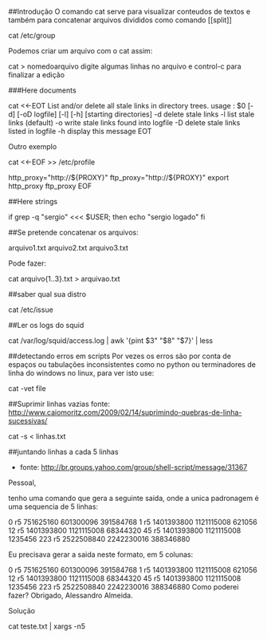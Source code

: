 ##Introdução
O comando cat serve para visualizar conteudos de textos e também para
concatenar arquivos divididos como comando [[split]]

  cat /etc/group


Podemos criar um arquivo com o cat assim:

  cat > nomedoarquivo
  digite algumas
  linhas no arquivo e control-c
  para finalizar a edição

###Here documents

cat <<-EOT
  List and/or delete all stale links in directory trees.
  usage : $0 [-d] [-oD logfile] [-l] [-h] [starting directories]
   -d    delete stale links
   -l    list stale links (default)
   -o    write stale links found into logfile
   -D    delete stale links listed in logfile
   -h    display this message
EOT

Outro exemplo

cat <<-EOF >> /etc/profile

http_proxy="http://${PROXY}"
ftp_proxy="http://${PROXY}"
export http_proxy ftp_proxy
EOF

##Here strings

if grep -q "sergio" <<< $USER; then
   echo "sergio logado"
fi

##Se pretende concatenar os arquivos:

  arquivo1.txt arquivo2.txt arquivo3.txt

Pode fazer:

  cat arquivo{1..3}.txt  > arquivao.txt

##saber qual sua distro

cat /etc/issue


##Ler os logs do squid

 cat /var/log/squid/access.log | awk '{pint $3" "$8" "$7}' | less

##detectando erros em scripts
Por vezes os erros são por conta de espaços ou tabulações inconsistentes como no python ou terminadores de linha do windows
no linux, para ver isto use:

cat -vet file

##Suprimir linhas vazias
fonte: http://www.caiomoritz.com/2009/02/14/suprimindo-quebras-de-linha-sucessivas/

cat -s < linhas.txt

##juntando linhas a cada 5 linhas 
* fonte: http://br.groups.yahoo.com/group/shell-script/message/31367

Pessoal,

tenho uma comando que gera a seguinte saida, onde a unica padronagem é uma
sequencia de 5 linhas:

0
r5
751625160
601300096
391584768
1
r5
1401393800
1121115008
621056
12
r5
1401393800
1121115008
68344320
45
r5
1401393800
1121115008
1235456
223
r5
2522508840
2242230016
388346880

Eu precisava gerar a saida neste formato, em 5 colunas:

0 r5 751625160 601300096 391584768
1 r5 1401393800 1121115008 621056
12 r5 1401393800 1121115008 68344320
45 r5 1401393800 1121115008 1235456
223 r5 2522508840 2242230016 388346880
Como poderei fazer?
Obrigado,
Alessandro Almeida.

Solução

cat teste.txt | xargs -n5
